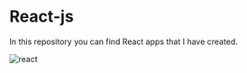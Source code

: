 # React-js
In this repository you can find React apps that I have created.



![react](https://user-images.githubusercontent.com/75527414/228236818-a7130d96-7e41-4ec0-9ad3-1e2898c9d78e.png)
